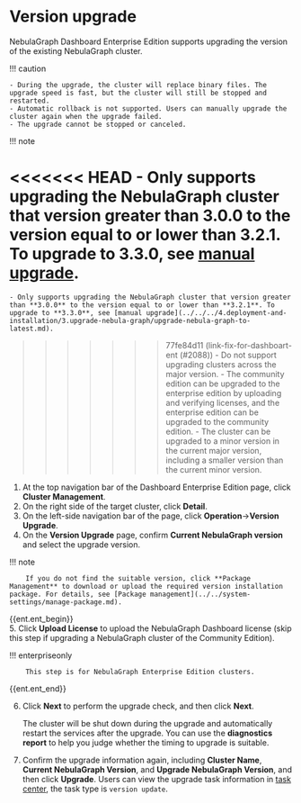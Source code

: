 # Version upgrade

NebulaGraph Dashboard Enterprise Edition supports upgrading the version of the existing NebulaGraph cluster.

!!! caution

    - During the upgrade, the cluster will replace binary files. The upgrade speed is fast, but the cluster will still be stopped and restarted.
    - Automatic rollback is not supported. Users can manually upgrade the cluster again when the upgrade failed.
    - The upgrade cannot be stopped or canceled.

!!! note

<<<<<<< HEAD
    - Only supports upgrading the NebulaGraph cluster that version greater than **3.0.0** to the version equal to or lower than **3.2.1**. To upgrade to **3.3.0**, see [manual upgrade](../../../4.deployment-and-installation/3.upgrade-nebula-graph/upgrade-nebula-ent-from-3.x-3.4.md). 
=======
    - Only supports upgrading the NebulaGraph cluster that version greater than **3.0.0** to the version equal to or lower than **3.2.1**. To upgrade to **3.3.0**, see [manual upgrade](../../../4.deployment-and-installation/3.upgrade-nebula-graph/upgrade-nebula-graph-to-latest.md). 
>>>>>>> 77fe84d11 (link-fix-for-dashboart-ent (#2088))
    - Do not support upgrading clusters across the major version.
    - The community edition can be upgraded to the enterprise edition by uploading and verifying licenses, and the enterprise edition can be upgraded to the community edition.
    - The cluster can be upgraded to a minor version in the current major version, including a smaller version than the current minor version.

1. At the top navigation bar of the Dashboard Enterprise Edition page, click **Cluster Management**.
2. On the right side of the target cluster, click **Detail**.
3. On the left-side navigation bar of the page, click **Operation**->**Version Upgrade**.
4. On the **Version Upgrade** page, confirm **Current NebulaGraph version** and select the upgrade version.

  !!! note

        If you do not find the suitable version, click **Package Management** to download or upload the required version installation package. For details, see [Package management](../../system-settings/manage-package.md).

{{ent.ent_begin}}        
5. Click **Upload License** to upload the NebulaGraph Dashboard license (skip this step if upgrading a NebulaGraph cluster of the Community Edition).

  !!! enterpriseonly

        This step is for NebulaGraph Enterprise Edition clusters.
{{ent.ent_end}}

6. Click **Next** to perform the upgrade check, and then click **Next**.

   The cluster will be shut down during the upgrade and automatically restart the services after the upgrade. You can use the **diagnostics report** to help you judge whether the timing to upgrade is suitable.

7. Confirm the upgrade information again, including **Cluster Name**, **Current NebulaGraph Version**, and **Upgrade NebulaGraph Version**, and then click **Upgrade**.
   Users can view the upgrade task information in [task center](../../10.tasks.md), the task type is `version update`.